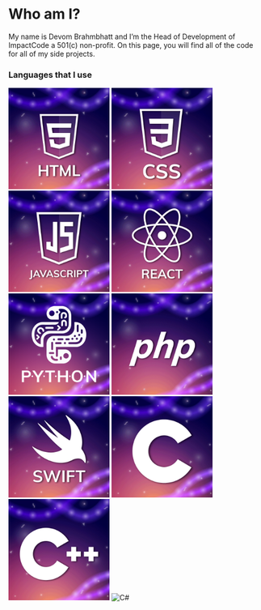 # Who am I?
My name is Devom Brahmbhatt and I’m the Head of Development of ImpactCode a 501(c) non-profit. On this page, you will find all of the code for all of my side projects.

### Languages that I use
<img src="Images/HTML.png" alt="HTML" width="200"/>
<img src="Images/CSS.png" alt="CSS" width="200"/>
<img src="Images/JS.png" alt="JavaScript" width="200"/>
<img src="Images/REACT.png" alt="ReactJS" width="200"/>
<img src="Images/PYTHON.png" alt="Python" width="200"/>
<img src="Images/PHP.png" alt="PHP" width="200"/>
<img src="Images/SWIFT.png" alt="Swift" width="200"/>
<img src="Images/C.png" alt="C" width="200"/>
<img src="Images/C++.png" alt="C++" width="200"/>
<img src="Images/C#.png" alt="C#" width="200"/>
